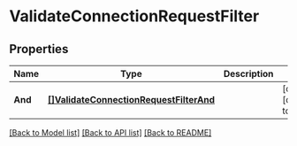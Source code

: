 # ValidateConnectionRequestFilter

## Properties
Name | Type | Description | Notes
------------ | ------------- | ------------- | -------------
**And** | [**[]ValidateConnectionRequestFilterAnd**](ValidateConnectionRequest_filter_and.md) |  | [optional] [default to null]

[[Back to Model list]](../README.md#documentation-for-models) [[Back to API list]](../README.md#documentation-for-api-endpoints) [[Back to README]](../README.md)


